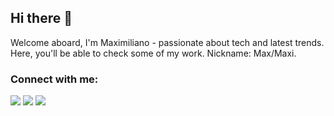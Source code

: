 ## Hi there 👋

Welcome aboard, I'm Maximiliano - passionate about tech and latest trends. Here, you'll be able to check some of my work.
Nickname: Max/Maxi.

### Connect with me:
<p align="left">  
<a href="https://linkedin.com/in/hillary-nyakundi" target="blank"><img src="https://img.icons8.com/color/35/000000/linkedin.png"/></a>
<a href="https://www.behance.net/maximilianochalub" target="blank"><img src="https://img.icons8.com/color/35/000000/behance.png"/></a>
<a href="mailto:maximilianochalub@gmail.com" target="blank"><img src="https://img.icons8.com/color/35/000000/gmail.png"/></a>
</p>


<!--
**maximilianochalub/maximilianochalub** is a ✨ _special_ ✨ repository because its `README.md` (this file) appears on your GitHub profile.

Here are some ideas to get you started:

- 🔭 I’m currently working on ...
- 🌱 I’m currently learning ...
- 👯 I’m looking to collaborate on ...
- 🤔 I’m looking for help with ...
- 💬 Ask me about ...
- 📫 How to reach me: ...
- 😄 Pronouns: ...
- ⚡ Fun fact: 
-->

